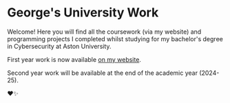 # George's University Work
Welcome! Here you will find all the coursework (via my website) and programming projects I completed whilst studying for my bachelor's degree in Cybersecurity at Aston University.

First year work is now available [on my website](https://aston.georgehotten.uk/year1).

Second year work will be available at the end of the academic year (2024-25).

❤️✨
